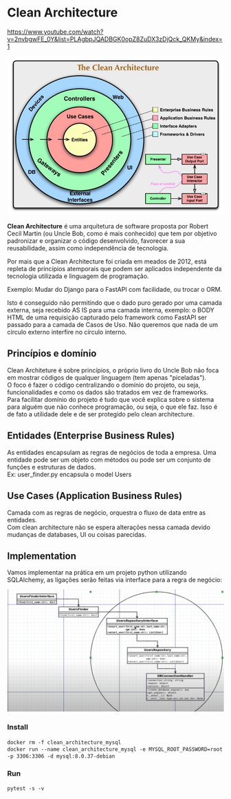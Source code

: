 # Clean Architecture

https://www.youtube.com/watch?v=2nvbgwFE_0Y&list=PLAgbpJQADBGK0opZ8ZuDX3zDjQck_QKMy&index=1

![Visao Geral](./assets_md/visao_geral%20.jpg)

**Clean Architecture** é uma arquitetura de software proposta por Robert Cecil Martin (ou Uncle Bob, como é mais conhecido) que tem por objetivo padronizar e organizar o código desenvolvido, favorecer a sua reusabilidade, assim como independência de tecnologia.

Por mais que a Clean Architecture foi criada em meados de 2012, está repleta de princípios atemporais que podem ser aplicados independente da tecnologia utilizada e linguagem de programação.

Exemplo: Mudar do Django para o FastAPI com facilidade, ou trocar o ORM.

Isto é conseguido não permitindo que o dado puro gerado por uma camada externa, seja recebido AS IS para uma camada interna, exemplo: o BODY HTML de uma requisição capturado pelo framework como FastAPI ser passado para a camada de Casos de Uso. Não queremos que nada de um círculo externo interfire no círculo interno.

## Princípios e domínio

Clean Architeture é sobre princípios, o próprio livro do Uncle Bob não foca em mostrar códigos de qualquer linguagem (tem apenas "piceladas").  
O foco é fazer o código centralizando o domínio do projeto, ou seja, funcionalidades e como os dados são tratados em vez de frameworks.  
Para facilitar domínio do projeto é tudo que você explica sobre o sistema para alguém que não conhece programação, ou seja, o que ele faz. Isso é de fato a utilidade dele e de ser protegido pelo clean architecture.  

## Entidades (Enterprise Business Rules)

As entidades encapsulam as regras de negócios de toda a empresa. Uma entidade pode ser um objeto com métodos ou pode ser um conjunto de funções e estruturas de dados.  
Ex: user_finder.py encapsula o model Users

## Use Cases (Application Business Rules)

Camada com as regras de negócio, orquestra o fluxo de data entre as entidades.  
Com clean architecture não se espera alterações nessa camada devido mudanças de databases, UI ou coisas parecidas.

## Implementation

Vamos implementar na prática em um projeto python utilizando SQLAlchemy, as ligações serão feitas via interface para a regra de negócio:

![Implementação](./assets_md/implementation.png)

### Install

```
docker rm -f clean_architecture_mysql
docker run --name clean_architecture_mysql -e MYSQL_ROOT_PASSWORD=root -p 3306:3306 -d mysql:8.0.37-debian
```

### Run

```
pytest -s -v
```